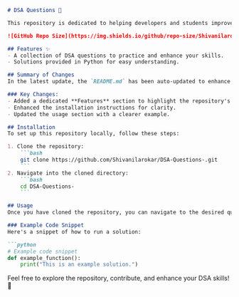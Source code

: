 ```markdown
# DSA Questions 🚀

This repository is dedicated to helping developers and students improve their skills in Data Structures and Algorithms (DSA) through a collection of curated questions and solutions.

![GitHub Repo Size](https://img.shields.io/github/repo-size/Shivanilarokar/DSA-Questions-) ![Contributors](https://img.shields.io/github/contributors/Shivanilarokar/DSA-Questions-) ![Issues](https://img.shields.io/github/issues/Shivanilarokar/DSA-Questions-)

## Features ✨
- A collection of DSA questions to practice and enhance your skills.
- Solutions provided in Python for easy understanding.

## Summary of Changes
In the latest update, the `README.md` has been auto-updated to enhance clarity and provide better guidance for users.

### Key Changes:
- Added a dedicated **Features** section to highlight the repository's offerings.
- Enhanced the installation instructions for clarity.
- Updated the usage section with a clearer example.

## Installation
To set up this repository locally, follow these steps:

1. Clone the repository:
    ```bash
    git clone https://github.com/Shivanilarokar/DSA-Questions-.git
    ```
2. Navigate into the cloned directory:
    ```bash
    cd DSA-Questions-
    ```

## Usage
Once you have cloned the repository, you can navigate to the desired question's solution.

### Example Code Snippet
Here's a snippet of how to run a solution:

```python
# Example code snippet
def example_function():
    print("This is an example solution.")
```

Feel free to explore the repository, contribute, and enhance your DSA skills! 🚀
```